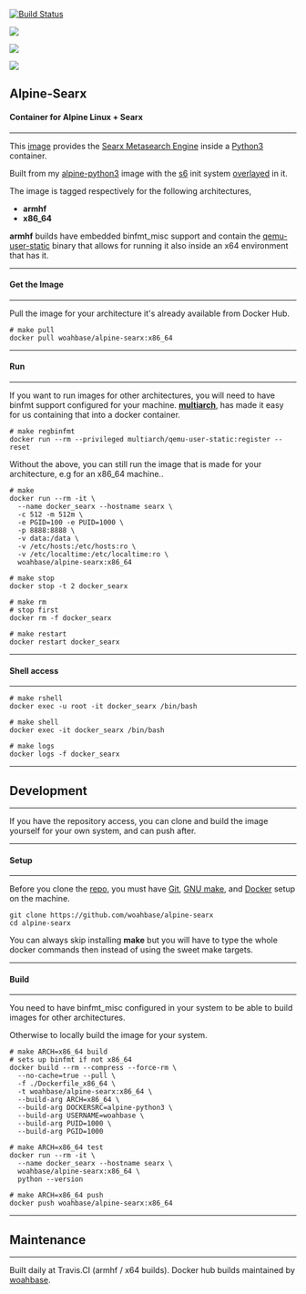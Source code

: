 [![Build Status](https://travis-ci.org/woahbase/alpine-searx.svg?branch=master)](https://travis-ci.org/woahbase/alpine-searx)

[![](https://images.microbadger.com/badges/image/woahbase/alpine-searx.svg)](https://microbadger.com/images/woahbase/alpine-searx)

[![](https://images.microbadger.com/badges/commit/woahbase/alpine-searx.svg)](https://microbadger.com/images/woahsbase/alpine-searx)

[![](https://images.microbadger.com/badges/version/woahbase/alpine-searx.svg)](https://microbadger.com/images/woahbase/alpine-searx)

## Alpine-Searx
#### Container for Alpine Linux + Searx

---

This [image][8] provides the [Searx Metasearch Engine][13] inside a [Python3][12]
container.

Built from my [alpine-python3][9] image with the [s6][10] init system
[overlayed][11] in it.

The image is tagged respectively for the following architectures,
* **armhf**
* **x86_64**

**armhf** builds have embedded binfmt_misc support and contain the
[qemu-user-static][5] binary that allows for running it also inside
an x64 environment that has it.

---
#### Get the Image
---

Pull the image for your architecture it's already available from
Docker Hub.

```
# make pull
docker pull woahbase/alpine-searx:x86_64

```

---
#### Run
---

If you want to run images for other architectures, you will need
to have binfmt support configured for your machine. [**multiarch**][4],
has made it easy for us containing that into a docker container.

```
# make regbinfmt
docker run --rm --privileged multiarch/qemu-user-static:register --reset

```
Without the above, you can still run the image that is made for your
architecture, e.g for an x86_64 machine..

```
# make
docker run --rm -it \
  --name docker_searx --hostname searx \
  -c 512 -m 512m \
  -e PGID=100 -e PUID=1000 \
  -p 8888:8888 \
  -v data:/data \
  -v /etc/hosts:/etc/hosts:ro \
  -v /etc/localtime:/etc/localtime:ro \
  woahbase/alpine-searx:x86_64

# make stop
docker stop -t 2 docker_searx

# make rm
# stop first
docker rm -f docker_searx

# make restart
docker restart docker_searx

```

---
#### Shell access
---

```
# make rshell
docker exec -u root -it docker_searx /bin/bash

# make shell
docker exec -it docker_searx /bin/bash

# make logs
docker logs -f docker_searx

```

---
## Development
---

If you have the repository access, you can clone and
build the image yourself for your own system, and can push after.

---
#### Setup
---

Before you clone the [repo][7], you must have [Git][1], [GNU make][2],
and [Docker][3] setup on the machine.

```
git clone https://github.com/woahbase/alpine-searx
cd alpine-searx

```
You can always skip installing **make** but you will have to
type the whole docker commands then instead of using the sweet
make targets.

---
#### Build
---

You need to have binfmt_misc configured in your system to be able
to build images for other architectures.

Otherwise to locally build the image for your system.

```
# make ARCH=x86_64 build
# sets up binfmt if not x86_64
docker build --rm --compress --force-rm \
  --no-cache=true --pull \
  -f ./Dockerfile_x86_64 \
  -t woahbase/alpine-searx:x86_64 \
  --build-arg ARCH=x86_64 \
  --build-arg DOCKERSRC=alpine-python3 \
  --build-arg USERNAME=woahbase \
  --build-arg PUID=1000 \
  --build-arg PGID=1000

# make ARCH=x86_64 test
docker run --rm -it \
  --name docker_searx --hostname searx \
  woahbase/alpine-searx:x86_64 \
  python --version

# make ARCH=x86_64 push
docker push woahbase/alpine-searx:x86_64

```

---
## Maintenance
---

Built daily at Travis.CI (armhf / x64 builds). Docker hub builds maintained by [woahbase][6].

[1]: https://git-scm.com
[2]: https://www.gnu.org/software/make/
[3]: https://www.docker.com
[4]: https://hub.docker.com/r/multiarch/qemu-user-static/
[5]: https://github.com/multiarch/qemu-user-static/releases/
[6]: https://hub.docker.com/u/woahbase

[7]: https://github.com/woahbase/alpine-searx
[8]: https://hub.docker.com/r/woahbase/alpine-searx
[9]: https://hub.docker.com/r/woahbase/alpine-python3

[10]: https://skarnet.org/software/s6/
[11]: https://github.com/just-containers/s6-overlay
[12]: https://www.python.org/
[13]: https://asciimoo.github.io/searx/
